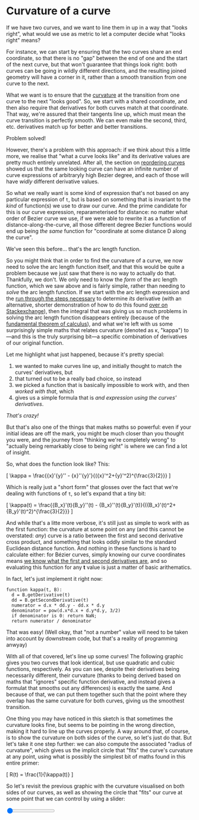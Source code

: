 # Curvature of a curve

If we have two curves, and we want to line them in up in a way that "looks right", what would we use as metric to let a computer decide what "looks right" means?

For instance, we can start by ensuring that the two curves share an end coordinate, so that there is no "gap" between the end of one and the start of the next curve, but that won't guarantee that things look right: both curves can be going in wildly different directions, and the resulting joined geometry will have a corner in it, rather than a smooth transition from one curve to the next.

What we want is to ensure that the [curvature](https://en.wikipedia.org/wiki/Curvature) at the transition from one curve to the next "looks good". So, we start with a shared coordinate, and then also require that  derivatives for both curves match at that coordinate. That way, we're assured that their tangents line up, which must mean the curve transition is perfectly smooth. We can even make the second, third, etc. derivatives match up for better and better transitions.

Problem solved!

However, there's a problem with this approach: if we think about this a little more, we realise that "what a curve looks like" and its derivative values are pretty much entirely unrelated. After all, the section on [reordering curves](#reordering) showed us that the same looking curve can have an infinite number of curve expressions of arbitraryly high Bezier degree, and each of those will have _widly_ different derivative values.

So what we really want is some kind of expression that's not based on any particular expression of `t`, but is based on something that is invariant to the _kind_ of function(s) we use to draw our curve. And the prime candidate for this is our curve expression, reparameterised for distance: no matter what order of Bezier curve we use, if we were able to rewrite it as a function of distance-along-the-curve, all those different degree Bezier functions would end up being _the same_ function for "coordinate at some distance D along the curve".

We've seen this before... that's the arc length function.

So you might think that in order to find the curvature of a curve, we now need to solve the arc length function itself, and that this would be quite a problem because we just saw that there is no way to actually do that. Thankfully, we don't. We only need to know the _form_ of the arc length function, which we saw above and is fairly simple, rather than needing to _solve_ the arc length function. If we start with the arc length expression and the [run through the steps necessary](http://mathworld.wolfram.com/Curvature.html) to determine _its_ derivative (with an alternative, shorter demonstration of how to do this found [over on Stackexchange](https://math.stackexchange.com/a/275324/71940)), then the integral that was giving us so much problems in solving the arc length function disappears entirely (because of the [fundamental theorem of calculus](https://en.wikipedia.org/wiki/Fundamental_theorem_of_calculus)), and what we're left with us some surprisingly simple maths that relates curvature (denoted as κ, "kappa") to—and this is the truly surprising bit—a specific combination of derivatives of our original function.

Let me highlight what just happened, because it's pretty special:

1. we wanted to make curves line up, and initially thought to match the curves' derivatives, but
2. that turned out to be a really bad choice, so instead
3. we picked a function that is basically impossible to work with, and then _worked with that_, which
4. gives us a simple formula that is _and expression using the curves' derivatives_.

*That's crazy!*

But that's also one of the things that  makes maths so powerful: even if your initial ideas are off the mark, you might be much closer than you thought you were, and the journey from "thinking we're completely wrong" to "actually being remarkably close to being right" is where we can find a lot of insight.

So, what does the function look like? This:

\[
  \kappa = \frac{{x}'{y}'' - {x}''{y}'}{({x}'^2+{y}'^2)^{\frac{3}{2}}}
\]

Which is really just a "short form" that glosses over the fact that we're dealing with functions of `t`, so let's expand that a tiny bit:

\[
  \kappa(t) = \frac{{B_x}'(t){B_y}''(t) - {B_x}''(t){B_y}'(t)}{({B_x}'(t)^2+{B_y}'(t)^2)^{\frac{3}{2}}}
\]

And while that's a litte more verbose, it's still just as simple to work with as the first function: the curvature at some point on any (and this cannot be overstated: _any_) curve is a ratio between the first and second derivative cross product, and something that looks oddly similar to the standard Euclidean distance function. And nothing in these functions is hard to calculate either: for Bézier curves, simply knowing our curve coordinates means [we know what the first and second derivatives are](#derivatives), and so evaluating this function for any **t** value is just a matter of basic arithematics.

In fact, let's just implement it right now:

```
function kappa(t, B):
  d = B.getDerivative(t)
  dd = B.getSecondDerivative(t)
  numerator = d.x * dd.y - dd.x * d.y
  denominator = pow(d.x*d.x + d.y*d.y, 3/2)
  if denominator is 0: return NaN;
  return numerator / denominator
```

That was easy! (Well okay, that "not a number" value will need to be taken into account by downstream code, but that's a reality of programming anwyay)

With all of that covered, let's line up some curves! The following graphic gives you two curves that look identical, but use quadratic and cubic functions, respectively. As you can see, despite their derivatives being necessarily different, their curvature (thanks to being derived based on maths that "ignores" specific function derivative, and instead gives a formulat that smooths out any differences) is exactly the same. And because of that, we can put them together such that the point where they overlap has the same curvature for both curves, giving us the smoothest transition.

<graphics-element title="Matching curvatures for a quadratic and cubic Bézier curve" width="825" src="./curvature.js"></graphics-element>

One thing you may have noticed in this sketch is that sometimes the curvature looks fine, but seems to be pointing in the wrong direction, making it hard to line up the curves properly. A way around that, of course, is to show the curvature on both sides of the curve, so let's just do that. But let's take it one step further: we can also compute the associated "radius of curvature", which gives us the implicit circle that "fits" the curve's curvature at any point, using what is possibly the simplest bit of maths found in this entire primer:

\[
  R(t) = \frac{1}{\kappa(t)}
\]

So let's revisit the previous graphic with the curvature visualised on both sides of our curves, as well as showing the circle that "fits" our curve at some point that we can control by using a slider:

<graphics-element title="(Easier) curvature matching for a quadratic and cubic Bézier curve" width="825" src="./curvature.js" data-omni="true">
  <input type="range" min="0" max="2" step="0.0005" value="0" class="slide-control">
</graphics-element>
